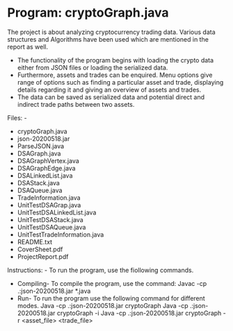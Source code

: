 # Program: cryptoGraph.java

The project is about analyzing cryptocurrency trading data. Various data structures and Algorithms have been used which are mentioned in the report as well.

* The functionality of the program begins with loading the crypto data either from JSON files or loading the serialized data. 
* Furthermore, assets and trades can be enquired. Menu options give range of options such as finding a particular asset and trade, displaying details regarding it and giving an overview of assets and trades. 
* The data can be saved as serialized data and potential direct and indirect trade paths between two assets.

Files: -

-   cryptoGraph.java
-   json-20200518.jar
-   ParseJSON.java
-   DSAGraph.java
-   DSAGraphVertex.java
-   DSAGraphEdge.java
-   DSALinkedList.java
-   DSAStack.java
-   DSAQueue.java
-   TradeInformation.java
-   UnitTestDSAGrap.java
-   UnitTestDSALinkedList.java
-   UnitTestDSAStack.java
-   UnitTestDSAQueue.java
-   UnitTestTradeInformation.java
-   README.txt
-   CoverSheet.pdf
-   ProjectReport.pdf

Instructions: - To run the program, use the fiollowing commands.

* Compiling- To compile the program, use the command:
                Javac -cp .:json-20200518.jar *.java
* Run- To run the program use the following command for different modes.
        Java -cp .:json-20200518.jar cryptoGraph
        Java -cp .:json-20200518.jar cryptoGraph -i
        Java -cp .:json-20200518.jar cryptoGraph -r <asset_file> <trade_file>
